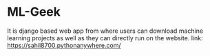# ML-Geek
It is django based web app from where users can download machine learning projects as well as they can directly run on the website.
link: https://sahil8700.pythonanywhere.com/
